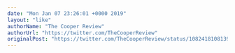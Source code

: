 ```yaml
---
date: "Mon Jan 07 23:26:01 +0000 2019"
layout: "like"
authorName: "The Cooper Review"
authorUrl: "https://twitter.com/TheCooperReview"
originalPost: "https://twitter.com/TheCooperReview/status/1082418108139212807"
---
```


